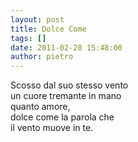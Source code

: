 ```yaml
---
layout: post
title: Dolce Come
tags: []
date: 2011-02-28 15:48:00
author: pietro
---
```

<div dir="ltr" style="text-align: left">Scosso dal suo stesso vento<br/>un cuore tremante in mano<br/>quanto amore,<br/>dolce come la parola che<br/>il vento muove in te.<br/>
